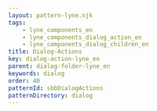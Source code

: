 ```yaml
---
layout: pattern-lyne.njk
tags: 
    - lyne_components_en
    - lyne_components_dialog_action_en
    - lyne_components_dialog_children_en
title: Dialog-Actions
key: dialog-action-lyne_en
parent: dialog-folder-lyne_en
keywords: dialog
order: 40
patternId: sbbDialogActions
patternDirectory: dialog
---
```

